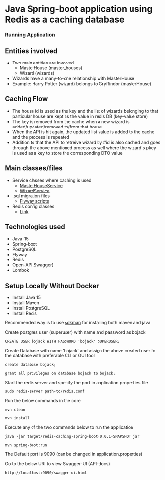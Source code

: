 # Java Spring-boot application using Redis as a caching database

### [Running Application](https://spring-boot-redis-caching.herokuapp.com/swagger-ui.html)

## Entities involved
* Two main entities are involved
  * MasterHouse (master_houses)
  * Wizard (wizards)
* Wizards have a many-to-one relationship with MasterHouse
* Example: Harry Potter (wizard) belongs to Gryffindor (masterHouse)

## Caching Flow
* The house id is used as the key and the list of wizards belonging to that particular house are kept as the value in redis DB (key-value store)
* The key is removed from the cache when a new wizard is added/updated/removed to/from that house
* When the API is hit again, the updated list value is added to the cache and the process is repeated
* Addition to that the API to retreive wizard by #id is also cached and goes through the above mentioned process as well where the wizard's pkey is used as a key to store the corresponding DTO value

## Main classes/files
* Service classes where caching is used
  * [MasterHouseService](https://github.com/hardikSinghBehl/redis-caching-java-spring-boot/blob/main/src/main/java/com/hardik/bojack/service/MasterHouseService.java)
  * [WizardService](https://github.com/hardikSinghBehl/redis-caching-java-spring-boot/blob/main/src/main/java/com/hardik/bojack/service/WizardService.java)
* .sql migration files
  * [Flyway scripts](https://github.com/hardikSinghBehl/redis-caching-java-spring-boot/tree/main/src/main/resources/db/migration)
* Redis config classes
  * [Link](https://github.com/hardikSinghBehl/redis-caching-java-spring-boot/tree/main/src/main/java/com/hardik/bojack/configuration)

## Technologies used
* Java-15
* Spring-boot
* PostgreSQL
* Flyway
* Redis
* Open-API(Swagger)
* Lombok

## Setup Locally Without Docker

* Install Java 15
* Install Maven
* Install PostgreSQL
* Install Redis

Recommended way is to use [sdkman](https://sdkman.io/) for installing both maven and java

Create postgres user (superuser) with name and password as bojack

```
CREATE USER bojack WITH PASSWORD 'bojack' SUPERUSER;
```
Create Database with name 'bojack' and assign the above created user to the database with preferable CLI or GUI tool

```
create database bojack;
```

```
grant all privileges on database bojack to bojack;
```

Start the redis server and specify the port in application.properties file

```
sudo redis-server path-to/redis.conf
```

Run the below commands in the core

```
mvn clean
```

```
mvn install
```

Execute any of the two commands below to run the application

```
java -jar target/redis-caching-spring-boot-0.0.1-SNAPSHOT.jar
```

```
mvn spring-boot:run
```

The Default port is 9090 (can be changed in application.properties)

Go to the below URI to view Swagger-UI (API-docs)

```
http://localhost:9090/swagger-ui.html
```
